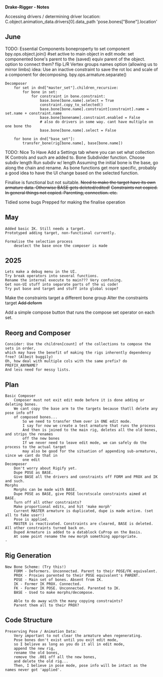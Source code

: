 __Drake-Rigger - Notes__

Accessing drivers / determining driver location:
C.object.animation_data.drivers[0].data_path
'pose.bones["Bone"].location'

June
----------------------------------------------------------------------------------------------------
TODO: Essential
    Components
        boneproperty to set component
        bpy.ops.object.join() #set active to main object
        in edit mode:
            set componented bone's parent to the (saved) equiv parent of the object.
            option to connect them?
        flip L/R Vertex groups names option (allowing us to mirror limbs) 
        idea: Use an inactive constraint to save the rot loc and scale of a component for decomposing.
            bpy.ops.armature.separate()
    
    Decomposer
        for set in dnd["master_set"].children_recursive:
            for bone in set:
                for constraint in bone.constraint:
                    base.bone[bone.name].select = True
                    constraint.copy_to_selected()
                    base.bone[bone.name].constraint[constraint].name = set.name + constraint.name
                    base.bone[bonename].constraint.enabled = False
                    # also do drivers in some way. cant have multiple on one bone tho
                    base.bone[bone.name].select = False

        for bone in dnd["base_set"]:
            transfer_bone(rig[bone.name], base[bone.name])


TODO: Nice To Have
    Add a Settings tab where you can set what collection IK Controls and such are added to.
    Bone Subdivider function.
        Choose subdiv length
        Run subdiv w/ length
        Assuming the initial bone is the base, go along the chain and rename.
    As bone functions get more specific, probably a good idea to have the UI change based on the
    selected function.
    
Finalise is functional but not suitable.
    ~~Need to make the target have its own armature data. Otherwise BASE gets deleted/edited!~~
    ~~Constraints not copied.~~
    ~~In general things not copied. Parenting, connection. etc.~~
    
Tidied some bugs
Prepped for making the finalise operation

May
----------------------------------------------------------------------------------------------------
    Added basic IK. Still needs a target.
    Prototyped adding target, non-functional currently.

    Formalise the selection process
        deselect the base once the composer is made


2025
----------------------------------------------------------------------------------------------------
    Lets make a debug menu in the UI.
    Try break operators into several functions.
    Rename the internal execute to main??? Very confusing.
    Get non-UI stuff into separate parts of the ui code!
    Try put base and target and stuff into global scope? 

Make the constraints target a different bone group
Alter the constraints target
~~Add deform~~

Add a simple compose button that runs the compose set operator on each set.

Reorg and Composer
----------------------------------------------------------------------------------------------------
    Consider: Use the children[count] of the collections to compose the sets in order,
    which may have the benefit of making the rigs inherently dependency free? (Albeit buggily)
    Oh, how deal with multiple cols with the same prefix? do PREFIX_ANYNAME?
    And less need for messy lists.

Plan
----------------------------------------------------------------------------------------------------
    Basic Composer
        Composer must not exit edit mode before it is done adding or deleting bones.
        We cant copy the base arm to the targets because thatll delete any pose info off 
        of composed bones...
            So we need to transfer them over in ONE edit mode.
            I say for now we create a test armature that runs the process
            And then is joined to the main rig, deletes all the old bones, and strips the renames
            off the new bones
            If we never need to leave edit mode, we can safely do the process to the actual target
            may also be good for the situation of appending sub-armatures, since we cant do that in
            one edit
    Decomposer
        Don't worry about Rigify yet.
        Dupe POSE as BASE.
        Give BASE all the drivers and constraints off FORM and PROX and IK and such.
    Morphs
        Morphs can be made with BASE.
        Dupe POSE as BASE, give POSE locrotscale constraints aimed at BASE.
        Turn off all other constraints?
        Make proportional edits, and hit 'make morph'
        Current MASTER armature is duplicated, dupe is made active. (set all to fake user!)
        Pose is applied.
        MASTER is reactivated. Constraints are cleared, BASE is deleted. All other constraints turned back on.
        Duped Armature is added to a datablock CuProp on the Basis. 
        At some point rename the new morph something appropriate.
    -


Rig Generation
----------------------------------------------------------------------------------------------------
    New Bone Scheme: (Try this!)
        FORM - Deformers. Unconnected. Parent to their POSE/FK equivalent.
        PROX - Proxies parented to their POSE equivalent's PARENT.
        POSE - Main set of bones. Absent from IK.
        IK - Former IK PROX. Connected.
        FK - Former IK POSE. Unconnected. Parented to IK.
        BASE - Used to make morphs/decompose. 

        Able to do away with the many copying constraints? 
        Parent them all to their PROX?

Code Structure
----------------------------------------------------------------------------------------------------
    Preserving Pose / Animation Data:
        Very important to not clear the armature when regenerating.
        Pose bones don't exist until you exit edit mode,
        so I believe as long as you do it all in edit mode, 
        append the new rig, 
        rename the old bones, 
        remove the .001 off all the new bones,
        and delete the old rig... 
        Then, I believe in pose mode, pose info will be intact as the names never got 'applied'.